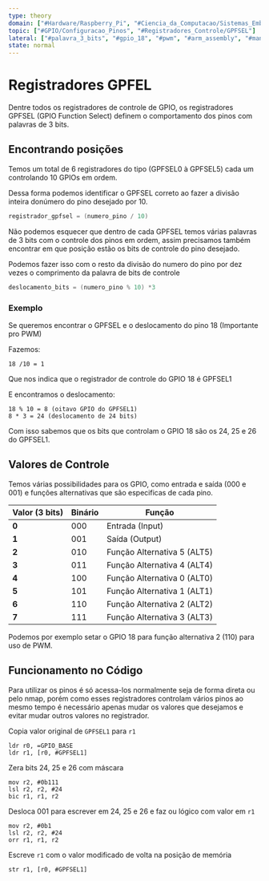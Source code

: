 ```yaml
---
type: theory
domain: ["#Hardware/Raspberry_Pi", "#Ciencia_da_Computacao/Sistemas_Embarcados"]
topic: ["#GPIO/Configuracao_Pinos", "#Registradores_Controle/GPFSEL"]
lateral: ["#palavra_3_bits", "#gpio_18", "#pwm", "#arm_assembly", "#manipulacao_bits", "#mascara_bits"]
state: normal
---
```

# Registradores GPFEL
Dentre todos os registradores de controle de GPIO, os registradores GPFSEL (GPIO Function Select) definem o comportamento dos pinos com palavras de 3 bits.
## Encontrando posições
Temos um total de 6 registradores do tipo (GPFSEL0 à GPFSEL5) cada um controlando 10 GPIOs em ordem.

Dessa forma podemos identificar o GPFSEL correto ao fazer a divisão inteira donúmero do pino desejado por 10.

```C
registrador_gpfsel = (numero_pino / 10)
```

Não podemos esquecer que dentro de cada GPFSEL temos várias palavras de 3 bits com o controle dos pinos em ordem, assim precisamos também encontrar em que posição estão os bits de controle do pino desejado.

Podemos fazer isso com o resto da divisão do numero do pino por dez vezes o comprimento da palavra de bits de controle

```C
deslocamento_bits = (numero_pino % 10) *3
``` 

### Exemplo
Se queremos encontrar o GPFSEL e o deslocamento do pino 18 (Importante pro PWM)

Fazemos:
```
18 /10 = 1 
``` 

Que nos indica que o registrador de controle do GPIO 18 é GPFSEL1

E encontramos o deslocamento:
```
18 % 10 = 8 (oitavo GPIO do GPFSEL1)
8 * 3 = 24 (deslocamento de 24 bits)
``` 

Com isso sabemos que os bits que controlam o GPIO 18 são os 24, 25 e 26 do GPFSEL1.


## Valores de Controle
Temos várias possibilidades para os GPIO, como entrada e saída (000 e 001) e funções alternativas que são especificas de cada pino.

| **Valor (3 bits)** | Binário | Função                      |
| ------------------ | ------- | --------------------------- |
| **0**              | 000     | Entrada (Input)             |
| **1**              | 001     | Saída (Output)              |
| **2**              | 010     | Função Alternativa 5 (ALT5) |
| **3**              | 011     | Função Alternativa 4 (ALT4) |
| **4**              | 100     | Função Alternativa 0 (ALT0) |
| **5**              | 101     | Função Alternativa 1 (ALT1) |
| **6**              | 110     | Função Alternativa 2 (ALT2) |
| **7**              | 111     | Função Alternativa 3 (ALT3) |
Podemos por exemplo setar o GPIO 18 para função alternativa 2 (110) para uso de PWM.
## Funcionamento no Código
Para utilizar os pinos é só acessa-los normalmente seja de forma direta ou pelo nmap, porém como esses registradores controlam vários pinos ao mesmo tempo é necessário apenas mudar os valores que desejamos e evitar mudar outros valores no registrador.

Copia valor original de `GPFSEL1` para `r1`
``` armasm
ldr r0, =GPIO_BASE
ldr r1, [r0, #GPFSEL1]
```

 Zera bits 24, 25 e 26 com máscara
```armasm
mov r2, #0b111
lsl r2, r2, #24
bic r1, r1, r2
``` 

Desloca 001 para escrever em 24, 25 e 26 e faz ou lógico com valor em `r1`
```armasm
mov r2, #0b1
lsl r2, r2, #24
orr r1, r1, r2
```

Escreve `r1` com o valor modificado de volta na posição de memória
```
str r1, [r0, #GPFSEL1]
```